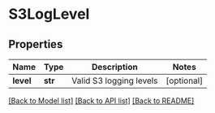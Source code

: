 # S3LogLevel

## Properties
Name | Type | Description | Notes
------------ | ------------- | ------------- | -------------
**level** | **str** | Valid S3 logging levels | [optional] 

[[Back to Model list]](../README.md#documentation-for-models) [[Back to API list]](../README.md#documentation-for-api-endpoints) [[Back to README]](../README.md)


